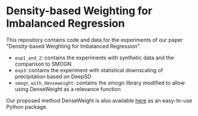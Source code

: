 # Density-based Weighting for Imbalanced Regression

This repository contains code and data for the experiments of our paper "Density-based Weighting for Imbalanced Regression".

* `exp1_and_2`: contains the experiments with synthetic data and the comparison to SMOGN
* `exp3`: contains the experiment with statistical downscaling of precipitation based on DeepSD
* `smogn_with_denseweight`: contains the smogn library modified to allow using DenseWeight as a relevance function 

Our proposed method DenseWeight is also available [here](https://github.com/SteiMi/denseweight) as an easy-to-use Python package.
